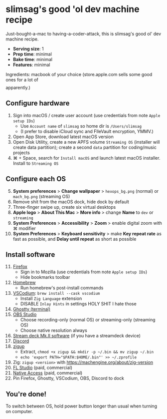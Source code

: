 # slimsag's good 'ol dev machine recipe

Just-bought-a-mac to having-a-coder-attack, this is slimsag's good ol' dev machine recipe.

* **Serving size**: 1
* **Prep time**: minimal
* **Bake time**: minimal
* **Features**: minimal

Ingredients: macbook of your choice (store.apple.com sells some good ones for a lot of $$$$ apparently.)

## Configure hardware

1. Sign into macOS / create user account (use credentials from note `Apple setup IDs`)
    * Use `Account name` of `slimsag` so home dir is `/Users/slimsag`
    * (I prefer to disable iCloud sync and FIleVault encryption, YMMV.)
2. Open App Store, download latest macOS version
3. Open Disk Utility, create a new APFS volume `Streaming OS` (installer will create data partition); create a second `data` partition for coding/music projects
4. ⌘ + Space, search for `Install macOS` and launch latest macOS installer. Install to `Streaming OS`

## Configure each OS

5. **System preferences** > **Change wallpaper** > `hexops_bg.png` (normal) or `mach_bg.png` (streaming OS)
6. Remove shit from the macOS dock, hide dock by default
7. Three-finger swipe up, create six virtual desktops
8. **Apple logo** > **About This Mac** > **More info** > change **Name** to `dev` or `streaming`
9. **System Preferences** > **Accessibility** > **Zoom** > enable digital zoom with ⌘ modifier
10. **System Preferences** > **Keyboard sensitivity** > make **Key repeat rate** as fast as possible, and **Delay until repeat** as short as possible

## Install software

11. [Firefox](https://www.mozilla.org)
    * Sign in to Mozilla (use credentials from note `Apple setup IDs`)
    * Hide bookmarks toolbar
12. [Homebrew](https://brew.sh/)
    * Run homebrew's post-install commands
13. [VSCodium](https://vscodium.com/): `brew install --cask vscodium`
    * Install `Zig Language` extension
    * DISABLE `Inlay Hints` in settings HOLY SHIT I hate those
14. [Ghostty (terminal)](https://github.com/mitchellh/ghostty)
15. [OBS Studio](https://obsproject.com/download)
    * Choose recording-only (normal OS) or streaming-only (streaming OS)
    * Choose native resolution always
16. [Stream deck Mk.II software](https://www.elgato.com/us/en/s/downloads) (if you have a streamdeck device)
17. [Discord](https://discord.com/download)
18. [zigup](https://github.com/marler8997/zigup/releases)
    * Extract, `chmod +x zigup && mkdir -p ~/.bin && mv zigup ~/.bin`
    * `echo 'export PATH="$PATH:$HOME/.bin"' >> ~/.zprofile`
19. Zig: `zigup <version>` with https://machengine.org/about/zig-version
20. [FL Studio](https://www.image-line.com/fl-studio-download/) (paid, commercial)
21. [Native Access](https://www.native-instruments.com/en/specials/native-access-2/) (paid, commercial)
22. Pin Firefox, Ghostty, VSCodium, OBS, Discord to dock

## You're done!

To switch between OS, hold power button longer than usual when turning on computer.
